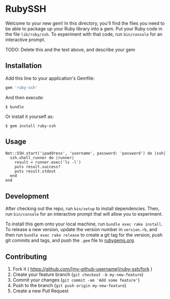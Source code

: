 # RubySSH

Welcome to your new gem! In this directory, you'll find the files you need to be able to package up your Ruby library into a gem. Put your Ruby code in the file `lib/ruby/ssh`. To experiment with that code, run `bin/console` for an interactive prompt.

TODO: Delete this and the text above, and describe your gem

## Installation

Add this line to your application's Gemfile:

```ruby
gem 'ruby-ssh'
```

And then execute:

    $ bundle

Or install it yourself as:

    $ gem install ruby-ssh

## Usage

```
Net::SSH.start('ipaddress', 'username', password: 'password') do |ssh|
  ssh.shell_runner do |runner|
    result = runner.exec('ls -l')
    puts result.success?
    puts result.stdout
  end
end
```


## Development

After checking out the repo, run `bin/setup` to install dependencies. Then, run `bin/console` for an interactive prompt that will allow you to experiment.

To install this gem onto your local machine, run `bundle exec rake install`. To release a new version, update the version number in `version.rb`, and then run `bundle exec rake release` to create a git tag for the version, push git commits and tags, and push the `.gem` file to [rubygems.org](https://rubygems.org).

## Contributing

1. Fork it ( https://github.com/[my-github-username]/ruby-ssh/fork )
2. Create your feature branch (`git checkout -b my-new-feature`)
3. Commit your changes (`git commit -am 'Add some feature'`)
4. Push to the branch (`git push origin my-new-feature`)
5. Create a new Pull Request
